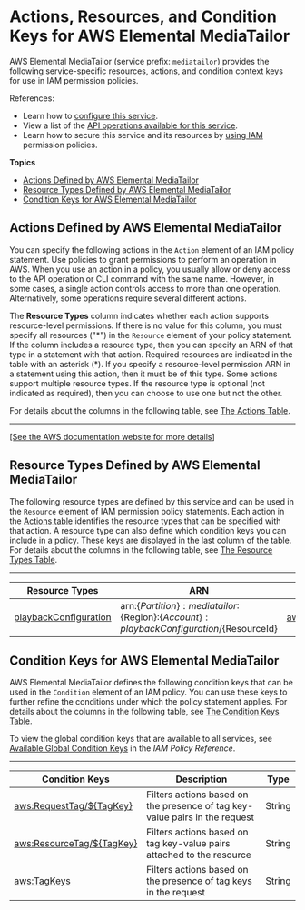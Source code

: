 # Actions, Resources, and Condition Keys for AWS Elemental MediaTailor<a name="list_awselementalmediatailor"></a>

AWS Elemental MediaTailor \(service prefix: `mediatailor`\) provides the following service\-specific resources, actions, and condition context keys for use in IAM permission policies\.

References:
+ Learn how to [configure this service](https://docs.aws.amazon.com/mediatailor/latest/ug/)\.
+ View a list of the [API operations available for this service](https://docs.aws.amazon.com/mediatailor/latest/apireference/)\.
+ Learn how to secure this service and its resources by [using IAM](https://docs.aws.amazon.com/mediatailor/latest/ug/setting-up-non-admin-policies.html) permission policies\.

**Topics**
+ [Actions Defined by AWS Elemental MediaTailor](#awselementalmediatailor-actions-as-permissions)
+ [Resource Types Defined by AWS Elemental MediaTailor](#awselementalmediatailor-resources-for-iam-policies)
+ [Condition Keys for AWS Elemental MediaTailor](#awselementalmediatailor-policy-keys)

## Actions Defined by AWS Elemental MediaTailor<a name="awselementalmediatailor-actions-as-permissions"></a>

You can specify the following actions in the `Action` element of an IAM policy statement\. Use policies to grant permissions to perform an operation in AWS\. When you use an action in a policy, you usually allow or deny access to the API operation or CLI command with the same name\. However, in some cases, a single action controls access to more than one operation\. Alternatively, some operations require several different actions\.

The **Resource Types** column indicates whether each action supports resource\-level permissions\. If there is no value for this column, you must specify all resources \("\*"\) in the `Resource` element of your policy statement\. If the column includes a resource type, then you can specify an ARN of that type in a statement with that action\. Required resources are indicated in the table with an asterisk \(\*\)\. If you specify a resource\-level permission ARN in a statement using this action, then it must be of this type\. Some actions support multiple resource types\. If the resource type is optional \(not indicated as required\), then you can choose to use one but not the other\.

For details about the columns in the following table, see [The Actions Table](reference_policies_actions-resources-contextkeys.md#actions_table)\.


****  
[\[See the AWS documentation website for more details\]](http://docs.aws.amazon.com/IAM/latest/UserGuide/list_awselementalmediatailor.html)

## Resource Types Defined by AWS Elemental MediaTailor<a name="awselementalmediatailor-resources-for-iam-policies"></a>

The following resource types are defined by this service and can be used in the `Resource` element of IAM permission policy statements\. Each action in the [Actions table](#awselementalmediatailor-actions-as-permissions) identifies the resource types that can be specified with that action\. A resource type can also define which condition keys you can include in a policy\. These keys are displayed in the last column of the table\. For details about the columns in the following table, see [The Resource Types Table](reference_policies_actions-resources-contextkeys.md#resources_table)\.


****  

| Resource Types | ARN | Condition Keys | 
| --- | --- | --- | 
|   [ playbackConfiguration ](https://docs.aws.amazon.com/mediatailor/latest/apireference/playbackconfiguration.html)  |  arn:$\{Partition\}:mediatailor:$\{Region\}:$\{Account\}:playbackConfiguration/$\{ResourceId\}  |   [ aws:ResourceTag/$\{TagKey\} ](#awselementalmediatailor-aws_ResourceTag___TagKey_)   | 

## Condition Keys for AWS Elemental MediaTailor<a name="awselementalmediatailor-policy-keys"></a>

AWS Elemental MediaTailor defines the following condition keys that can be used in the `Condition` element of an IAM policy\. You can use these keys to further refine the conditions under which the policy statement applies\. For details about the columns in the following table, see [The Condition Keys Table](reference_policies_actions-resources-contextkeys.md#context_keys_table)\.

To view the global condition keys that are available to all services, see [Available Global Condition Keys](reference_policies_condition-keys.html#AvailableKeys) in the *IAM Policy Reference*\.


****  

| Condition Keys | Description | Type | 
| --- | --- | --- | 
|   [ aws:RequestTag/$\{TagKey\} ](https://docs.aws.amazon.com/IAM/latest/UserGuide/reference_policies_condition-keys.html#condition-keys-requesttag)  | Filters actions based on the presence of tag key\-value pairs in the request | String | 
|   [ aws:ResourceTag/$\{TagKey\} ](https://docs.aws.amazon.com/IAM/latest/UserGuide/reference_policies_condition-keys.html#condition-keys-resourcetag)  | Filters actions based on tag key\-value pairs attached to the resource | String | 
|   [ aws:TagKeys ](https://docs.aws.amazon.com/IAM/latest/UserGuide/reference_policies_condition-keys.html#condition-keys-tagkeys)  | Filters actions based on the presence of tag keys in the request | String | 
